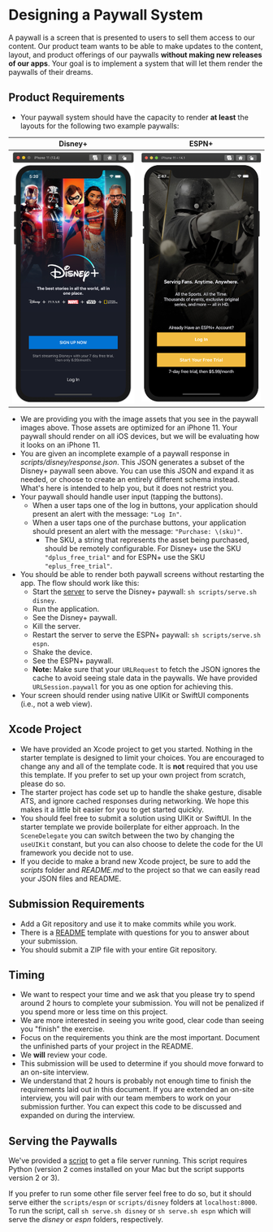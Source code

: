 # Designing a Paywall System

A paywall is a screen that is presented to users to sell them access to our content. Our product team wants to be able to make updates to the content, layout, and product offerings of our paywalls **without making new releases of our apps**. Your goal is to implement a system that will let them render the paywalls of their dreams.

## Product Requirements
- Your paywall system should have the capacity to render **at least** the layouts for the following two example paywalls:

Disney+ | ESPN+
---- | ----
![Disney+](disney_paywall.png) | ![ESPN+](espn_paywall.png)

  - We are providing you with the image assets that you see in the paywall images above. Those assets are optimized for an iPhone 11. Your paywall should render on all iOS devices, but we will be evaluating how it looks on an iPhone 11.
  - You are given an incomplete example of a paywall response in _scripts/disney/response.json_. This JSON generates a subset of the Disney+ paywall seen above. You can use this JSON and expand it as needed, or choose to create an entirely different schema instead. What's here is intended to help you, but it does not restrict you.
- Your paywall should handle user input (tapping the buttons).
  - When a user taps one of the log in buttons, your application should present an alert with the message: `"Log In"`.
  - When a user taps one of the purchase buttons, your application should present an alert with the message: `"Purchase: \(sku)"`.
    - The SKU, a string that represents the asset being purchased, should be remotely configurable. For Disney+ use the SKU `"dplus_free_trial"` and for ESPN+ use the SKU `"eplus_free_trial"`.
- You should be able to render both paywall screens without restarting the app. The flow should work like this:
  - Start the [server](#serving-the-paywalls) to serve the Disney+ paywall: `sh scripts/serve.sh disney`.
  - Run the application.
  - See the Disney+ paywall.
  - Kill the server.
  - Restart the server to serve the ESPN+ paywall: `sh scripts/serve.sh espn`.
  - Shake the device.
  - See the ESPN+ paywall.
  - **Note:** Make sure that your `URLRequest` to fetch the JSON ignores the cache to avoid seeing stale data in the paywalls. We have provided `URLSession.paywall` for you as one option for achieving this.
- Your screen should render using native UIKit or SwiftUI components (i.e., not a web view).

## Xcode Project

- We have provided an Xcode project to get you started. Nothing in the starter template is designed to limit your choices. You are encouraged to change any and all of the template code. It is **not** required that you use this template. If you prefer to set up your own project from scratch, please do so.
- The starter project has code set up to handle the shake gesture, disable ATS, and ignore cached responses during networking. We hope this makes it a little bit easier for you to get started quickly.
- You should feel free to submit a solution using UIKit or SwiftUI. In the starter template we provide boilerplate for either approach. In the `SceneDelegate` you can switch between the two by changing the `useUIKit` constant, but you can also choose to delete the code for the UI framework you decide not to use.
- If you decide to make a brand new Xcode project, be sure to add the _scripts_ folder and _README.md_ to the project so that we can easily read your JSON files and README.

## Submission Requirements
- Add a Git repository and use it to make commits while you work.
- There is a [README](README.md) template with questions for you to answer about your submission.
- You should submit a ZIP file with your entire Git repository.

## Timing
- We want to respect your time and we ask that you please try to spend around 2 hours to complete your submission. You will not be penalized if you spend more or less time on this project.
- We are more interested in seeing you write good, clear code than seeing you "finish" the exercise.
- Focus on the requirements you think are the most important. Document the unfinished parts of your project in the README.
- We **will** review your code.
- This submission will be used to determine if you should move forward to an on-site interview.
- We understand that 2 hours is probably not enough time to finish the requirements laid out in this document. If you are extended an on-site interview, you will pair with our team members to work on your submission further. You can expect this code to be discussed and expanded on during the interview.

## Serving the Paywalls

We've provided a [script](scripts/serve.sh) to get a file server running. This script requires Python (version 2 comes installed on your Mac but the script supports version 2 or 3).

If you prefer to run some other file server feel free to do so, but it should serve either the `scripts/espn` or `scripts/disney` folders at `localhost:8000`. To run the script, call `sh serve.sh disney` or `sh serve.sh espn` which will serve the _disney_ or _espn_ folders, respectively.
